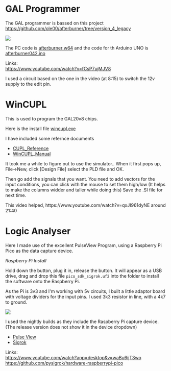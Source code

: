 # GAL Programmer
The GAL programmer is bassed on this project
https://github.com/ole00/afterburner/tree/version_4_legacy

<image src="afterburner_circuit.png"/>

The PC code is <a href="afterburner_w64_040.exe">afterburner w64</a>
and the code for th Arduino UNO is <a href="afterburner042/afterburner042.ino">afterburner042.ino</a>

Links:
<br>https://www.youtube.com/watch?v=fCsP7ujMJV8

I used a circuit based on the one in the video (at 8:15)
to switch the 12v supply to the edit pin.

# WinCUPL
This is used to program the GAL20v8 chips.

Here is the install file <a href="wincupl.exe">wincupl.exe</a>

I have included some refernce documents<ul>
<li><a href="CUPL_Reference.pdf">CUPL_Reference</a>
<li><a href="WinCUPL_Manual.pdf">WinCUPL_Manual</a>
</ul>
It took me a while to figure out to use the simulator..
When it first pops up, File->New, click [Design File]
select the PLD file and OK.
<p>
Then go add the signals that you want. You need to add vectors 
for the input conditions, you can click with the mouse to set them high/low
(It helps to make the columns widder and taller while doing this)
Save the .SI file for next time.
</p>
This video helped, https://www.youtube.com/watch?v=qxJI961dyNE around 21:40


# Logic Analyser
Here I made use of the excellent PulseView Program,
using a Raspberry Pi Pico as the data capture device.

*Raspberry Pi Install*

Hold down the button, plug it in, release the button.
It will appear as a USB drive, drag and drop this file
<code>pico_sdk_sigrok.uf2</code> into the folder to install the software
onto the Raspberry Pi.

As the Pi is 3v3 and I'm working with 5v circuits, I built a little adaptor board
with voltage dividers for the input pins.
I used 3k3 resistor in line, with a 4k7 to ground.

<image src="Pi-Pico-adapter-board.jpg"/>

I used the nightly builds as they include the Raspberry Pi capture device.
(The release version does not show it in the device dropdown)<ul>
<li><a href="pulseview-NIGHTLY-x86_64-release-installer.exe">Pulse View</a>
<li><a href="sigrok-cli-NIGHTLY-x86_64-release-installer.exe">Sigrok</a>
</ul>

Links: 
<br>https://www.youtube.com/watch?app=desktop&v=waBu6ijT3wo
<br>https://github.com/pysigrok/hardware-raspberrypi-pico

